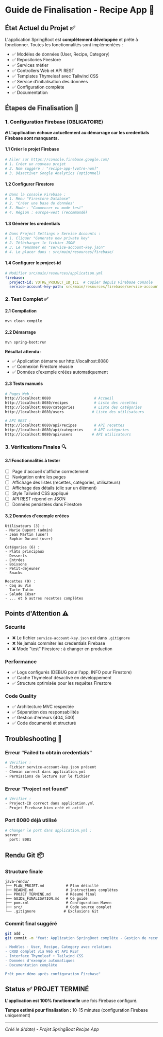 # Guide de Finalisation - Recipe App 🎯

## État Actuel du Projet ✅

L'application SpringBoot est **complètement développée** et prête à fonctionner. Toutes les fonctionnalités sont implémentées :

- ✅ Modèles de données (User, Recipe, Category)
- ✅ Repositories Firestore
- ✅ Services métier
- ✅ Controllers Web et API REST
- ✅ Templates Thymeleaf avec Tailwind CSS
- ✅ Service d'initialisation des données
- ✅ Configuration complète
- ✅ Documentation

## Étapes de Finalisation 🚀

### 1. Configuration Firebase (OBLIGATOIRE)

**🔥 L'application échoue actuellement au démarrage car les credentials Firebase sont manquants.**

#### 1.1 Créer le projet Firebase
```bash
# Aller sur https://console.firebase.google.com/
# 1. Créer un nouveau projet
# 2. Nom suggéré : "recipe-app-[votre-nom]"
# 3. Désactiver Google Analytics (optionnel)
```

#### 1.2 Configurer Firestore
```bash
# Dans la console Firebase :
# 1. Menu "Firestore Database"
# 2. "Créer une base de données"
# 3. Mode : "Commencer en mode test"
# 4. Région : europe-west (recommandé)
```

#### 1.3 Générer les credentials
```bash
# Dans Project Settings > Service Accounts :
# 1. Cliquer "Generate new private key"
# 2. Télécharger le fichier JSON
# 3. Le renommer en "service-account-key.json"
# 4. Le placer dans : src/main/resources/firebase/
```

#### 1.4 Configurer le project-id
```yaml
# Modifier src/main/resources/application.yml
firebase:
  project-id: VOTRE_PROJECT_ID_ICI  # Copier depuis Firebase Console
  service-account-key-path: src/main/resources/firebase/service-account-key.json
```

### 2. Test Complet ✅

#### 2.1 Compilation
```bash
mvn clean compile
```

#### 2.2 Démarrage
```bash
mvn spring-boot:run
```

**Résultat attendu :**
- ✅ Application démarre sur http://localhost:8080
- ✅ Connexion Firestore réussie
- ✅ Données d'exemple créées automatiquement

#### 2.3 Tests manuels
```bash
# Pages Web :
http://localhost:8080                    # Accueil
http://localhost:8080/recipes            # Liste des recettes
http://localhost:8080/categories         # Liste des catégories
http://localhost:8080/users             # Liste des utilisateurs

# API REST :
http://localhost:8080/api/recipes        # API recettes
http://localhost:8080/api/categories     # API catégories
http://localhost:8080/api/users         # API utilisateurs
```

### 3. Vérifications Finales 🔍

#### 3.1 Fonctionnalités à tester
- [ ] Page d'accueil s'affiche correctement
- [ ] Navigation entre les pages
- [ ] Affichage des listes (recettes, catégories, utilisateurs)
- [ ] Affichage des détails (clic sur un élément)
- [ ] Style Tailwind CSS appliqué
- [ ] API REST répond en JSON
- [ ] Données persistées dans Firestore

#### 3.2 Données d'exemple créées
```
Utilisateurs (3) :
- Marie Dupont (admin)
- Jean Martin (user)
- Sophie Durand (user)

Catégories (6) :
- Plats principaux
- Desserts
- Entrées
- Boissons
- Petit-déjeuner
- Snacks

Recettes (9) :
- Coq au Vin
- Tarte Tatin
- Salade César
- ... et 6 autres recettes complètes
```

## Points d'Attention ⚠️

### Sécurité
- ❌ Le fichier `service-account-key.json` est dans `.gitignore`
- ❌ Ne jamais commiter les credentials Firebase
- ❌ Mode "test" Firestore : à changer en production

### Performance
- ✅ Logs configurés (DEBUG pour l'app, INFO pour Firestore)
- ✅ Cache Thymeleaf désactivé en développement
- ✅ Structure optimisée pour les requêtes Firestore

### Code Quality
- ✅ Architecture MVC respectée
- ✅ Séparation des responsabilités
- ✅ Gestion d'erreurs (404, 500)
- ✅ Code documenté et structuré

## Troubleshooting 🔧

### Erreur "Failed to obtain credentials"
```bash
# Vérifier :
- Fichier service-account-key.json présent
- Chemin correct dans application.yml
- Permissions de lecture sur le fichier
```

### Erreur "Project not found"
```bash
# Vérifier :
- Project-ID correct dans application.yml
- Projet Firebase bien créé et actif
```

### Port 8080 déjà utilisé
```bash
# Changer le port dans application.yml :
server:
  port: 8081
```

## Rendu Git 📦

### Structure finale
```
java-rendu/
├── PLAN_PROJET.md          # Plan détaillé
├── README.md               # Instructions complètes  
├── PROJET_TERMINE.md       # Résumé final
├── GUIDE_FINALISATION.md   # Ce guide
├── pom.xml                 # Configuration Maven
├── src/                    # Code source complet
└── .gitignore             # Exclusions Git
```

### Commit final suggéré
```bash
git add .
git commit -m "feat: Application SpringBoot complète - Gestion de recettes avec Firestore

- Modèles : User, Recipe, Category avec relations
- CRUD complet via Web et API REST  
- Interface Thymeleaf + Tailwind CSS
- Données d'exemple automatiques
- Documentation complète

Prêt pour démo après configuration Firebase"
```

## Status ✅ PROJET TERMINÉ

**L'application est 100% fonctionnelle** une fois Firebase configuré.

**Temps estimé pour finalisation :** 10-15 minutes (configuration Firebase uniquement)

---
*Créé le $(date) - Projet SpringBoot Recipe App*
